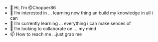 - 👋 Hi, I’m @Chopper86
- 👀 I’m interested in ... learning new thing an build my knowledge in all i can
- 🌱 I’m currently learning ...  everything i can make sences of 
- 💞️ I’m looking to collaborate on ... my mind
- 📫 How to reach me ...just grab me 

<!---
Chopper86/Chopper86 is a ✨ special ✨ repository because its `README.md` (this file) appears on your GitHub profile.
You can click the Preview link to take a look at your changes.
--->
